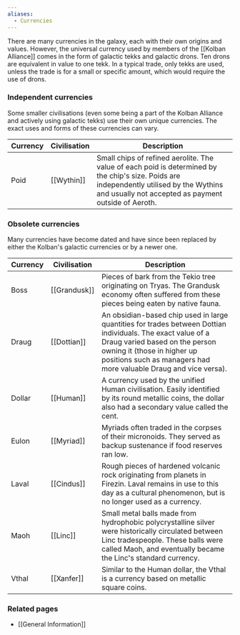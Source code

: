 ```yaml
---
aliases:
  - Currencies
---
```

There are many currencies in the galaxy, each with their own origins and values. However, the universal currency used by members of the [[Kolban Alliance]] comes in the form of galactic tekks and galactic drons. Ten drons are equivalent in value to one tekk. In a typical trade, only tekks are used, unless the trade is for a small or specific amount, which would require the use of drons.


### Independent currencies

Some smaller civilisations (even some being a part of the Kolban Alliance and actively using galactic tekks) use their own unique currencies. The exact uses and forms of these currencies can vary.

| Currency | Civilisation | Description                                                                                                                                                                                      |
| -------- | ------------ | ------------------------------------------------------------------------------------------------------------------------------------------------------------------------------------------------ |
| Poid     | [[Wythin]]   | Small chips of refined aerolite. The value of each poid is determined by the chip's size. Poids are independently utilised by the Wythins and usually not accepted as payment outside of Aeroth. |


### Obsolete currencies

Many currencies have become dated and have since been replaced by either the Kolban's galactic currencies or by a newer one.

| Currency | Civilisation | Description                                                                                                                                                                                                                                     |
| -------- | ------------ | ----------------------------------------------------------------------------------------------------------------------------------------------------------------------------------------------------------------------------------------------- |
| Boss     | [[Grandusk]] | Pieces of bark from the Tekio tree originating on Tryas. The Grandusk economy often suffered from these pieces being eaten by native fauna.                                                                                                     |
| Draug    | [[Dottian]]  | An obsidian-based chip used in large quantities for trades between Dottian individuals. The exact value of a Draug varied based on the person owning it (those in higher up positions such as managers had more valuable Draug and vice versa). |
| Dollar   | [[Human]]    | A currency used by the unified Human civilisation. Easily identified by its round metallic coins, the dollar also had a secondary value called the cent.                                                                                        |
| Eulon    | [[Myriad]]   | Myriads often traded in the corpses of their micronoids. They served as backup sustenance if food reserves ran low.                                                                                                                             |
| Laval    | [[Cindus]]   | Rough pieces of hardened volcanic rock originating from planets in Firezin. Laval remains in use to this day as a cultural phenomenon, but is no longer used as a currency.                                                                     |
| Maoh     | [[Linc]]     | Small metal balls made from hydrophobic polycrystalline silver were historically circulated between Linc tradespeople. These balls were called Maoh, and eventually became the Linc's standard currency.                                        |
| Vthal    | [[Xanfer]]   | Similar to the Human dollar, the Vthal is a currency based on metallic square coins.                                                                                                                                                            |


### Related pages

- [[General Information]]
